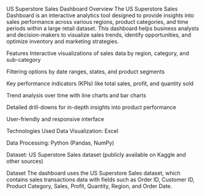 US Superstore Sales Dashboard
Overview
The US Superstore Sales Dashboard is an interactive analytics tool designed to provide insights into sales performance across various regions, product categories, and time periods within a large retail dataset. This dashboard helps business analysts and decision-makers to visualize sales trends, identify opportunities, and optimize inventory and marketing strategies.

Features
Interactive visualizations of sales data by region, category, and sub-category

Filtering options by date ranges, states, and product segments

Key performance indicators (KPIs) like total sales, profit, and quantity sold

Trend analysis over time with line charts and bar charts

Detailed drill-downs for in-depth insights into product performance

User-friendly and responsive interface

Technologies Used
Data Visualization: Excel

Data Processing: Python (Pandas, NumPy)

Dataset: US Superstore Sales dataset (publicly available on Kaggle and other sources)

Dataset
The dashboard uses the US Superstore Sales dataset, which contains sales transactions data with fields such as Order ID, Customer ID, Product Category, Sales, Profit, Quantity, Region, and Order Date.
